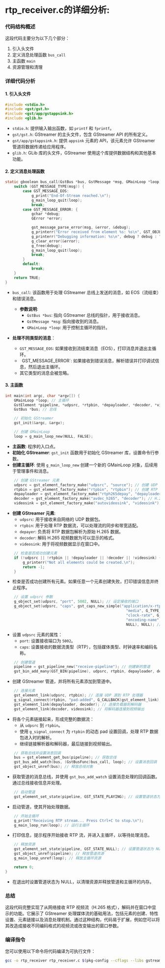 # rtp_receiver.c的详细分析:
### 代码结构概述

这段代码主要分为以下几个部分：
1. 引入头文件
2. 定义消息处理函数 `bus_call`
3. 主函数 `main`
4. 资源管理和清理

### 详细代码分析

#### 1. 引入头文件

```c
#include <stdio.h>
#include <gst/gst.h>
#include <gst/app/gstappsink.h>
#include <glib.h>
```
- `stdio.h`: 提供输入输出函数，如 `printf` 和 `fprintf`。
- `gst/gst.h`: GStreamer 的主头文件，包含 GStreamer API 的所有定义。
- `gst/app/gstappsink.h`: 提供 `appsink` 元素的 API，该元素允许 GStreamer 管道将数据传递给应用程序。
- `glib.h`: GLib 库的头文件，GStreamer 使用这个库提供数据结构和其他基本功能。

#### 2. 定义消息处理函数

```c
static gboolean bus_call(GstBus *bus, GstMessage *msg, GMainLoop *loop) {
    switch (GST_MESSAGE_TYPE(msg)) {
        case GST_MESSAGE_EOS:
            g_print("End-Of-Stream reached.\n");
            g_main_loop_quit(loop);
            break;
        case GST_MESSAGE_ERROR: {
            gchar *debug;
            GError *error;

            gst_message_parse_error(msg, &error, &debug);
            g_printerr("Error received from element %s: %s\n", GST_OBJECT_NAME(msg->src), error->message);
            g_printerr("Debugging information: %s\n", debug ? debug : "none");
            g_clear_error(&error);
            g_free(debug);
            g_main_loop_quit(loop);
            break;
        }
        default:
            break;
    }
    return TRUE;
}
```
- `bus_call`: 该函数用于处理 GStreamer 总线上发送的消息，如 EOS（流结束）和错误消息。
  - **参数说明**:
    - `GstBus *bus`: 指向 GStreamer 总线的指针，用于接收消息。
    - `GstMessage *msg`: 指向接收到的消息。
    - `GMainLoop *loop`: 用于控制主循环的指针。
  
- **处理不同类型的消息**：
  - `GST_MESSAGE_EOS`: 如果接收到流结束消息（EOS），打印消息并退出主循环。
  - ` `GST_MESSAGE_ERROR`: 如果接收到错误消息，解析错误并打印调试信息，然后退出主循环。
  - 其它类型的消息会被忽略。

#### 3. 主函数

```c
int main(int argc, char *argv[]) {
    GMainLoop *loop; // 主循环
    GstElement *pipeline, *udpsrc, *rtpbin, *depayloader, *decoder, *videosink; // GStreamer 元素
    GstBus *bus; // 总线

    // 初始化 GStreamer
    gst_init(&argc, &argv);

    // 创建 GMainLoop
    loop = g_main_loop_new(NULL, FALSE);
```

- **主函数**: 程序的入口点。
- **初始化 GStreamer**: `gst_init` 函数用于初始化 GStreamer 库，设置命令行参数。
- **创建主循环**: 使用 `g_main_loop_new` 创建一个新的 GMainLoop 对象，后续用于管理事件和消息。

```c
    // 创建 GStreamer 元素
    udpsrc = gst_element_factory_make("udpsrc", "source"); // 创建 UDP 源
    rtpbin = gst_element_factory_make("rtpbin", "rtpbin"); // 创建 RTP 处理器
    depayloader = gst_element_factory_make("rtph265depay", "depayloader"); // H.265 RTP 负载器
    decoder = gst_element_factory_make("avdec_h265", "decoder"); // H.265 解码器
    videosink = gst_element_factory_make("autovideosink", "videosink"); // 视频输出窗口
```

- **创建 GStreamer 元素**:
  - `udpsrc`: 用于接收来自网络的 UDP 数据包。
  - `rtpbin`: 用于处理 RTP 数据流，可以处理流的同步和带宽适配。
  - `depayer`: 负责将 RTP 数据包解析为原始 H.265 数据。
  - `decoder`: 解码 H.265 视频数据为可以显示的格式。
  - `videosink`: 用于将视频数据显示在窗口中。

```c
    // 检查是否成功创建元素
    if (!udpsrc || !rtpbin || !depayloader || !decoder || !videosink) {
        g_printerr("Not all elements could be created.\n");
        return -1;
    }
```
- 检查是否成功创建所有元素。如果任意一个元素创建失败，打印错误信息并终止程序。

```c
    // 设置 udpsrc 参数
    g_object_set(udpsrc, "port", 5002, NULL); // 设定接收的端口
    g_object_set(udpsrc, "caps", gst_caps_new_simple("application/x-rtp",
                                                       "media", G_TYPE_STRING, "video",
                                                       "clock-rate", G_TYPE_INT, 90000,
                                                       "encoding-name", G_TYPE_STRING, "H265",
                                                       NULL), NULL); // 设置 RTP 的各种参数
```

- 设置 `udpsrc` 元素的属性：
  - `port`: 设置接收端口为 `5002`。
  - `caps`: 设置接收的数据流类型（RTP），包括媒体类型、时钟速率和编码名称。

```c
    // 创建管道
    pipeline = gst_pipeline_new("receive-pipeline"); // 创建新的管道
    gst_bin_add_many(GST_BIN(pipeline), udpsrc, rtpbin, depayloader, decoder, videosink, NULL); // 将元素添加到管道中
```
- 创建 GStreamer 管道，并将所有元素添加到管道中。

```c
    // 连接元素
    gst_element_link(udpsrc, rtpbin); // 连接 UDP 源到 RTP 处理器
    g_signal_connect(rtpbin, "pad-added", G_CALLBACK(gst_element_link), depayloader); // 连接动态 pad
    gst_element_link(depayloader, decoder); // 连接负载器到解码器
    gst_element_link(decoder, videosink); // 将解码器连接到视频输出
```

- 将各个元素链接起来，形成完整的数据流：
  - 从 `udpsrc` 到 `rtpbin`。
  - 使用 `g_signal_connect` 为 `rtpbin` 的动态 pad 设置回调，处理 RTP 数据包进入时的解析。
  - 继续链接解析器和解码器，最后链接到视频输出。

```c
    // 获取总线并设置消息回调
    bus = gst_element_get_bus(pipeline); // 获取总线
    gst_bus_add_watch(bus, (GstBusFunc)bus_call, loop); // 设置消息回调
    gst_object_unref(bus); // 释放总线对象
```
- 获取管道的消息总线，并使用 `gst_bus_add_watch` 设置消息处理的回调函数。通过总线接收信息并处理。

```c
    // 启动管道
    gst_element_set_state(pipeline, GST_STATE_PLAYING); // 设置管道状态为播放
```
- 启动管道，使其开始处理数据。

```c
    // 开始主循环
    g_print("Receiving RTP stream... Press Ctrl+C to stop.\n");
    g_main_loop_run(loop); // 运行主循环
```
- 打印信息，提示程序开始接收 RTP 流，并进入主循环，以等待处理消息。

```c
    // 释放资源
    gst_element_set_state(pipeline, GST_STATE_NULL); // 设置管道状态为 NULL
    gst_object_unref(pipeline); // 释放管道资源
    g_main_loop_unref(loop); // 释放主循环资源

    return 0;
}
```
- 在退出时设置管道状态为 NULL，以清理资源并释放管道和主循环的内存。

### 总结

这段代码完整实现了从网络接收 RTP 视频流（H.265 格式），解码并在窗口中显示的功能。它展示了 GStreamer 处理媒体流的基础用法，包括元素的创建、特性设置、元素链接以及消息处理机制。通过这种结构，代码易于扩展，例如您可以将其改造成接收不同编码格式的视频流或改变输出的窗口参数。

### 编译指令
您可以使用以下命令将代码编译为可执行文件：

```Bash
gcc -o rtp_receiver rtp_receiver.c $(pkg-config --cflags --libs gstreamer-1.0 gstreamer-app-1.0)
```